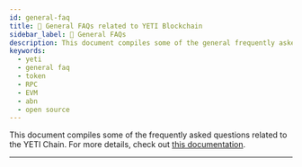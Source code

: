 ```yaml
---
id: general-faq
title: 🧩 General FAQs related to YETI Blockchain
sidebar_label: 🧩 General FAQs
description: This document compiles some of the general frequently asked questions related to the YETI Blockchain.
keywords:
  - yeti
  - general faq
  - token
  - RPC
  - EVM
  - abn
  - open source
---
```


This document compiles some of the frequently asked questions related to the YETI Chain. For more details, check out [this documentation](/introduction.md).

---
